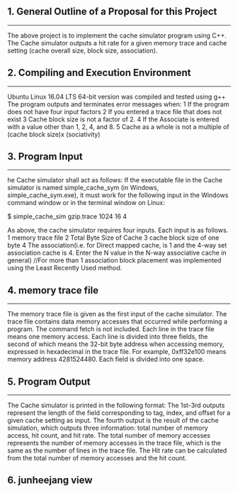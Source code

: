 ## 1. General Outline of a Proposal for this Project
---
The above project is to implement the cache simulator program using C++.
The Cache simulator outputs a hit rate for a given memory trace and cache setting (cache overall size, block size, association).


## 2. Compiling and Execution Environment
---
Ubuntu Linux 16.04 LTS 64-bit version was compiled and tested using g++
The program outputs and terminates error messages when:
1 If the program does not have four input factors
2 If you entered a trace file that does not exist
3 Cache block size is not a factor of 2.
4 If the Associate is entered with a value other than 1, 2, 4, and 8.
5 Cache as a whole is not a multiple of (cache block size)x (sociativity)


## 3. Program Input
---
he Cache simulator shall act as follows:
If the executable file in the Cache simulator is named simple_cache_sym (in Windows, simple_cache_sym.exe), 
it must work for the following input in the Windows command window or in the terminal window on Linux:

$ simple_cache_sim gzip.trace 1024 16 4

As above, the cache simulator requires four inputs. Each input is as follows.
1 memory trace file
2 Total Byte Size of Cache
3 cache block size of one byte
4 The association(i.e. for Direct mapped cache, is 1 and the 4-way set association cache is 4. Enter the N value in the N-way associative cache in general)
//For more than 1 association block placement was implemented using the Least Recently Used method.


## 4. memory trace file
---
The memory trace file is given as the first input of the cache simulator. 
The trace file contains data memory accesses that occurred while performing a program. 
The command fetch is not included. 
Each line in the trace file means one memory access. 
Each line is divided into three fields, the second of which means the 32-bit byte address when accessing memory, expressed in hexadecimal in the trace file.
For example, 0xff32e100 means memory address 4281524480. Each field is divided into one space.


## 5. Program Output
---
The Cache simulator is printed in the following format:
The 1st-3rd outputs represent the length of the field corresponding to tag, index, and offset for a given cache setting as input. 
The fourth output is the result of the cache simulation, which outputs three information: total number of memory access, hit count, and hit rate. 
The total number of memory accesses represents the number of memory accesses in the trace file, which is the same as the number of lines in the trace file. 
The Hit rate can be calculated from the total number of memory accesses and the hit count.

## 6. junheejang view


